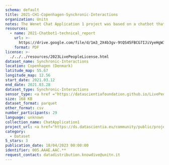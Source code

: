 ```yaml
---
schema: default
title: 2021-CH1-Copenhagen-Synchronic-Interactions
organization: Unitn
notes: The Wenet Chat Application 1 project was based on a chatbot that collected questions and answers from university students in Italy, Denmark, Paraguay, the United Kingdom, and Mongolia. It was conducted in March and June 2021 to improve the knowledge about students' lives to promote the design of better and more targeted technology and support tools for students. It was a European Union WeNet Horizon 2020-funded project with the overall goal of developing a diversity-aware, machine-mediated paradigm for social interactions. Data was collected with a Telegram App and the i-Log Application. Some of the data collected included the respondent's career information (department, study course, study year,) and demographics (age, gender'). Questions were sent on the Telegram App and user answers were recorded, the i-Log App recorded sensor data (such as location, accelerometer) from the user device. This data was collected in three phases, the first phase entailed interacting with the Telegram App Ask4Help, and sensor data was also collected during this phase. The second phase involved respondents answering a questionnaire, and in the third phase, they participated in a focus group to provide feedback.
resources:
  - name: 2021-Chatbot1-technical_report
    url: >-
      https://drive.google.com/file/d/1m3_2X4b3gv-9tQS45FBCG7IJiVyeHgW3/view?usp=sharing
    format: PDF
license: >-
  ./../../resources/2023LivePeopleLicense.html
dataset_name: Synchronic-Interactions
location: Copenhagen (Denmark)
latitude_map: 55.67
longitude_map: 12.56
start_date: 2021.03.12
end_date: 2021.03.28
dataset_type: Synchronic-Interactions
sensor_type: <a href ="https://datascientiafoundation.github.io/LivePeople/datasets/2021-CH1-Copenhagen-Questionnaire-Exit-Survey/">Exit survey </a>, <a href ="https://datascientiafoundation.github.io/LivePeople/datasets/2021-CH1-Copenhagen-Questionnaire%20Profiling/">Profiling</a>
size: 168 KB
dataset_format: parquet
other_format: csv
number_participants: 29
language: unknown
collection_name: ChatApplication1
project_url: <a href="https://ds.datascientia.eu/community/public/projects/79f97076-9632-483a-b420-e68887ef8eb5">https://ds.datascientia.eu/community/public/projects/79f97076-9632-483a-b420-e68887ef8eb5</a>
category:
  - Dataset
5_stars: 3
publication_date: 18/04/2023 00:00:00
identifier: 005.AAAE.AAC.**
request_contact: datadistribution.knowdive@unitn.it
---
```

